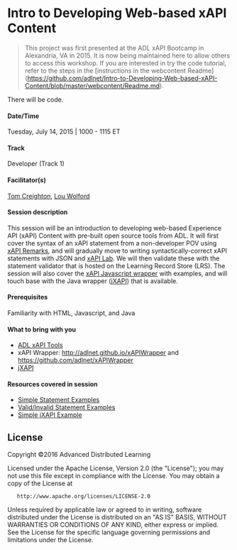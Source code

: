 # Intro to Developing Web-based xAPI Content
  
  
  
  >  This project was first presented at the ADL xAPI Bootcamp in Alexandria, VA in 2015. It is now being maintained here to allow others to access this workshop. If you are interested in try the code tutorial, refer to the steps in the [instructions in the webcontent Readme] (https://github.com/adlnet/Intro-to-Developing-Web-based-xAPI-Content/blob/master/webcontent/Readme.md).  
  
  
There will be code.

#### Date/Time
Tuesday, July 14, 2015 | 1000 - 1115 ET

#### Track
Developer (Track 1)

#### Facilitator(s)
[Tom Creighton](https://www.linkedin.com/pub/tom-creighton/16/9b7/14), [Lou Wolford](https://www.linkedin.com/pub/lou-wolford/42/747/623) 

#### Session description
This session will be an introduction to developing web-based Experience API (xAPI) Content with pre-built open source tools from ADL. It will first cover the syntax of an xAPI statement from a non-developer POV using [xAPI Remarks](http://adlnet.github.io/xapi-remarks/), and will gradually move to writing syntactically-correct xAPI statements with JSON and [xAPI Lab](http://adlnet.github.io/xapi-lab/). We will then validate these with the statement validator that is hosted on the Learning Record Store (LRS). The session will also cover the [xAPI Javascript wrapper](http://adlnet.github.io/xAPIWrapper/#xapiwrapper) with examples, and will touch base with the Java wrapper ([jXAPI](https://github.com/adlnet/jxapi)) that is available.

#### Prerequisites 
Familiarity with HTML, Javascript, and Java

#### What to bring with you
* [ADL xAPI Tools](http://adlnet.github.io/)
* xAPI Wrapper: http://adlnet.github.io/xAPIWrapper and https://github.com/adlnet/xAPIWrapper
* [jXAPI](https://github.com/adlnet/jxapi)

#### Resources covered in session
* [Simple Statement Examples](https://gist.github.com/ljwolford/0691f7d1b835921c8533)
* [Valid/Invalid Statement Examples](https://gist.github.com/ljwolford/56f575603b70c9be5ae6)
* [Simple jXAPI Example](https://gist.github.com/ljwolford/a2b0400be064403b2574)

## License
   Copyright &copy;2016 Advanced Distributed Learning

   Licensed under the Apache License, Version 2.0 (the "License");
   you may not use this file except in compliance with the License.
   You may obtain a copy of the License at

       http://www.apache.org/licenses/LICENSE-2.0

   Unless required by applicable law or agreed to in writing, software
   distributed under the License is distributed on an "AS IS" BASIS,
   WITHOUT WARRANTIES OR CONDITIONS OF ANY KIND, either express or implied.
   See the License for the specific language governing permissions and
   limitations under the License.
